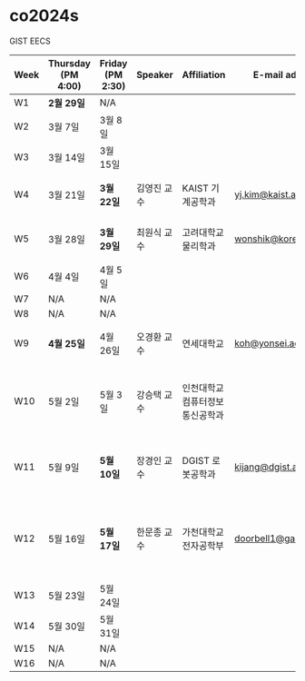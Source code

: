 # co2024s

GIST EECS

|Week|Thursday (PM 4:00)|Friday (PM 2:30)|Speaker|Affiliation|E-mail address|Title|Host|Language|Remark|
|---|---|---|---|---|---|---|---|---|---|
|W1|**2월 29일**|N/A|
|W2|3월 7일|3월 8일|
|W3|3월 14일|3월 15일|
|W4|3월 21일|**3월 22일**|김영진 교수|KAIST 기계공학과|yj.kim@kaist.ac.kr|Ultrafast Photonics for Ultra-Precision|정현호 교수|영어
|W5|3월 28일|**3월 29일**|최원식 교수|고려대학교 물리학과|wonshik@korea.ac.kr|TBD|이병하 교수|
|W6|4월 4일|4월 5일|
|W7|N/A|N/A|
|W8|N/A|N/A|
|W9|**4월 25일**|4월 26일|오경환 교수|연세대학교|koh@yonsei.ac.kr|TBD|이병하 교수|영어|
|W10|5월 2일|5월 3일|강승택 교수|인천대학교 컴퓨터정보통신공학과| |Wireless Power for 1G~B5G Wireless Communication: Sound in Silence|함병승 교수|
|W11|5월 9일|**5월 10일**|장경인 교수|DGIST 로봇공학과|kijang@dgist.ac.kr|Stealthy neural recorder for studying behavior in primates|송영민 교수|영어|
|W12|5월 16일|**5월 17일**|한문종 교수|가천대학교 전자공학부|doorbell1@gachon.ac.kr|Environment-Adjustable Bilingual Synaptic Functions in Bio-Synaptic Transistors|정현호 교수|영어|
|W13|5월 23일|5월 24일|
|W14|5월 30일|5월 31일|
|W15|N/A|N/A|
|W16|N/A|N/A|
